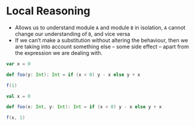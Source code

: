 # Local Reasoning

- Allows us to understand module `A` and module `B` in isolation, `A` cannot change our understanding of `B`, and vice
  versa
- If we can’t make a substitution without altering the behaviour, then we are taking into account something else –
  some side effect – apart from the expression we are dealing with.

```scala
var x = 0

def foo(y: Int): Int = if (x < 0) y - x else y + x

f(1)
```

```scala
val x = 0

def foo(x: Int, y: Int): Int = if (x < 0) y - x else y + x

f(x, 1)
```
